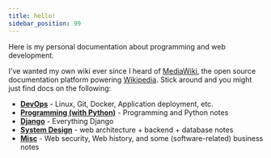 ```yaml
---
title: hello!
sidebar_position: 99
---
```

Here is my personal documentation about programming and web development.

I've wanted my own wiki ever since I heard of [MediaWiki](https://www.mediawiki.org/wiki/MediaWiki), the open source documentation platform powering [Wikipedia](https://en.wikipedia.org/wiki/MediaWiki). Stick around and you might just find docs on the following:

- **[DevOps](devops)** - Linux, Git, Docker, Application deployment, etc.
- **[Programming (with Python)](programming)** - Programming and Python notes
- **[Django](django)** - Everything Django
- **[System Design](systems)** - web architecture + backend + database notes
- **[Misc](misc)** - Web security, Web history, and some (software-related) business notes
